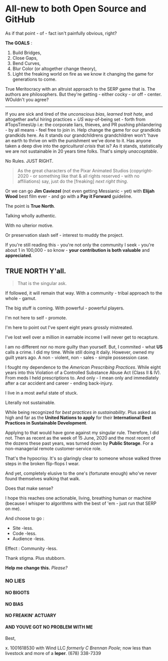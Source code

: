 # All-new to both Open Source and GitHub

As if that point - of - fact isn't painfully obvious, right? 

**The GOALS** : 
1. Build Bridges,
2. Close Gaps,
3. Bend Curves,
4. Blur Color (or altogether change theory),
5. Light the freaking world on fire as we know it changing the game for generations to come. 

True Meritocracy with an altruist approach to the SERP game that is. The authors are philosophers. But they're getting - either cocky - or off - center. WOuldn't you agree? 

--- 

If you are sick and tired of the *unconscious bias*, *learned trait hate*, and altogether awful hiring practices + *US* way-of-being set - forth from #TopsTimesUp i.e: the corporate liars, thieves, and PR pushing philandering - by all means - feel free to join in. Help change the game for our grandkids grandkids here. As it stands our grandchildrens grandchildren won't 'have an earth to thrive on with the punishment we've done to it. Has anyone taken a deep dive into the *agricultural crisis* that is? As it stands, statistically we are not sustainable in 20 years time folks. That's simply *unacceptable*. 

No Rules. JUST RIGHT.
> As the great characters of the Pixar Animated Studios (copyright­ 2020 - or something like that & all rights reserved - with no affiliations) say, just do the [freaking] *next right thing*.

Or we can go **Jim Caviezel** (not even getting Messianic - yet) with **Elijah Wood** best film ever - and go with a **Pay it Forward** guideline. 

The point is **True North**. 

Talking wholly authentic. 

With no ulterior motive. 

Or preservation slash self - interest to muddy the project. 

If you're still reading this - you're not only the community I seek - you're about 1 in 100,000 - so know - **your contribution is both valuable** and **appreciated**. 

## TRUE NORTH Y'all.

> That is the singular ask. 

If followed, it will remain that way. With a community - tribal approach to the whole - gamut. 

The big stuff is coming. With powerful - powerful players. 

I'm not here to self - promote. 

I'm here to point out I've spent eight years grossly mistreated. 

I've lost well over a million in earnable income I will never get to recapture. 

I am no different nor no more guilty than yourself. But, I commited - what **US** calls a crime. I did my time. While still doing it daily. However, owned my guilt years ago. A non - violent, non - sales - simple possession case. 

I fought my dependence to the *American Prescribing Practices*. While eight years into this Violation of a Controlled Substance Abuse Act  (Class II & IV). From meds I held prescriptions to. And only - I mean only and immediately after a car accident and career - ending back-injury. 

I live in a most awful state of stuck. 

Literally not sustainable. 

While being recognized for *best practices in sustainability*. Plus asked as high and far as the **United Nations to apply** for their **International Best Practices in Sustainable Development**. 

Applying to that would have gone against my singular rule. Therefore, I did not. Then as recent as the week of 15 June, 2020 and the most recent of the dozens these past years, was turned down by **Public Storage**. For a non-managerial remote customer-service role. 

That's the hypocrisy. It's so glaringly clear to someone whose walked three steps in the broken flip-flops I wear. 

And yet, completely elusive to the one's (fortunate enough) who've never found themselves walking that walk. 

Does that make sense? 

I hope this reaches one actionable, living, breathing human or machine (because I whisper to algorithms with the best of 'em - just run that SERP on me). 

And choose to go : 

- Site -less.
- Code -less. 
- Audience -less. 

Effect : Community -less. 

Thank stigma. Plus stubborn.

**Help me change this.** *Please?*

### NO LIES

#### NO BIGOTS

#### NO BIAS

#### NO FREAKIN' ACTUARY

#### AND YOUVE GOT NO PROBLEM WITH ME

Best, 

x. 1001618530
with Wind LLC 
*formerly C Brennan Poole*; now less than livestock and more of a **leper**.
(678) 338-7339        

